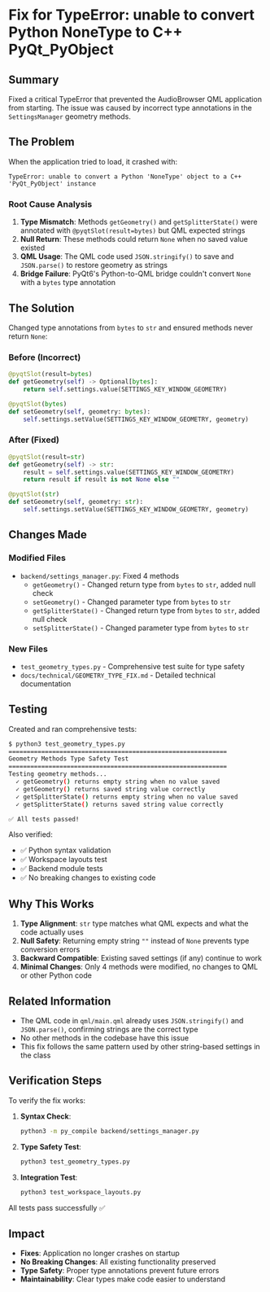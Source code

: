 # Fix for TypeError: unable to convert Python NoneType to C++ PyQt_PyObject

## Summary

Fixed a critical TypeError that prevented the AudioBrowser QML application from starting. The issue was caused by incorrect type annotations in the `SettingsManager` geometry methods.

## The Problem

When the application tried to load, it crashed with:
```
TypeError: unable to convert a Python 'NoneType' object to a C++ 'PyQt_PyObject' instance
```

### Root Cause Analysis

1. **Type Mismatch**: Methods `getGeometry()` and `getSplitterState()` were annotated with `@pyqtSlot(result=bytes)` but QML expected strings
2. **Null Return**: These methods could return `None` when no saved value existed
3. **QML Usage**: The QML code used `JSON.stringify()` to save and `JSON.parse()` to restore geometry as strings
4. **Bridge Failure**: PyQt6's Python-to-QML bridge couldn't convert `None` with a `bytes` type annotation

## The Solution

Changed type annotations from `bytes` to `str` and ensured methods never return `None`:

### Before (Incorrect)
```python
@pyqtSlot(result=bytes)
def getGeometry(self) -> Optional[bytes]:
    return self.settings.value(SETTINGS_KEY_WINDOW_GEOMETRY)

@pyqtSlot(bytes)
def setGeometry(self, geometry: bytes):
    self.settings.setValue(SETTINGS_KEY_WINDOW_GEOMETRY, geometry)
```

### After (Fixed)
```python
@pyqtSlot(result=str)
def getGeometry(self) -> str:
    result = self.settings.value(SETTINGS_KEY_WINDOW_GEOMETRY)
    return result if result is not None else ""

@pyqtSlot(str)
def setGeometry(self, geometry: str):
    self.settings.setValue(SETTINGS_KEY_WINDOW_GEOMETRY, geometry)
```

## Changes Made

### Modified Files
- `backend/settings_manager.py`: Fixed 4 methods
  - `getGeometry()` - Changed return type from `bytes` to `str`, added null check
  - `setGeometry()` - Changed parameter type from `bytes` to `str`
  - `getSplitterState()` - Changed return type from `bytes` to `str`, added null check
  - `setSplitterState()` - Changed parameter type from `bytes` to `str`

### New Files
- `test_geometry_types.py` - Comprehensive test suite for type safety
- `docs/technical/GEOMETRY_TYPE_FIX.md` - Detailed technical documentation

## Testing

Created and ran comprehensive tests:

```bash
$ python3 test_geometry_types.py
============================================================
Geometry Methods Type Safety Test
============================================================
Testing geometry methods...
  ✓ getGeometry() returns empty string when no value saved
  ✓ getGeometry() returns saved string value correctly
  ✓ getSplitterState() returns empty string when no value saved
  ✓ getSplitterState() returns saved string value correctly

✅ All tests passed!
```

Also verified:
- ✅ Python syntax validation
- ✅ Workspace layouts test
- ✅ Backend module tests
- ✅ No breaking changes to existing code

## Why This Works

1. **Type Alignment**: `str` type matches what QML expects and what the code actually uses
2. **Null Safety**: Returning empty string `""` instead of `None` prevents type conversion errors
3. **Backward Compatible**: Existing saved settings (if any) continue to work
4. **Minimal Changes**: Only 4 methods were modified, no changes to QML or other Python code

## Related Information

- The QML code in `qml/main.qml` already uses `JSON.stringify()` and `JSON.parse()`, confirming strings are the correct type
- No other methods in the codebase have this issue
- This fix follows the same pattern used by other string-based settings in the class

## Verification Steps

To verify the fix works:

1. **Syntax Check**:
   ```bash
   python3 -m py_compile backend/settings_manager.py
   ```

2. **Type Safety Test**:
   ```bash
   python3 test_geometry_types.py
   ```

3. **Integration Test**:
   ```bash
   python3 test_workspace_layouts.py
   ```

All tests pass successfully ✅

## Impact

- **Fixes**: Application no longer crashes on startup
- **No Breaking Changes**: All existing functionality preserved
- **Type Safety**: Proper type annotations prevent future errors
- **Maintainability**: Clear types make code easier to understand
